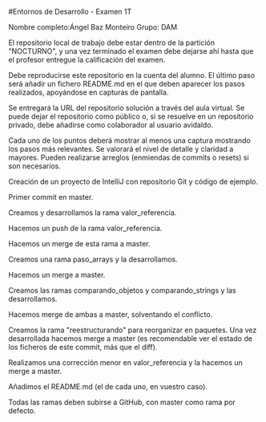 #Entornos de Desarrollo - Examen 1T 

Nombre completo:Ángel Baz Monteiro
Grupo: DAM

El repositorio local de trabajo debe estar dentro de la partición "NOCTURNO", y una vez terminado el examen debe dejarse ahí hasta que el profesor entregue la calificación del examen.

Debe reproducirse este repositorio en la cuenta del alumno. El último paso será añadir un fichero README.md en el que deben aparecer los pasos realizados, apoyándose en capturas de pantalla.

Se entregará la URL del repositorio solución a través del aula virtual. Se puede dejar el repositorio como público o, si se resuelve en un repositorio privado, debe añadirse como colaborador al usuario avidaldo.

Cada uno de los puntos deberá mostrar al menos una captura mostrando los pasos más relevantes. Se valorará el nivel de detalle y claridad a mayores. Pueden realizarse arreglos (enmiendas de commits o resets) si son necesarios.

Creación de un proyecto de IntelliJ con repositorio Git y código de ejemplo.

Primer commit en master.

Creamos y desarrollamos la rama valor_referencia.

Hacemos un push de la rama valor_referencia.

Hacemos un merge de esta rama a master.

Creamos una rama paso_arrays y la desarrollamos.

Hacemos un merge a master.

Creamos las ramas comparando_objetos y comparando_strings y las desarrollamos.

Hacemos merge de ambas a master, solventando el conflicto.

Creamos la rama "reestructurando" para reorganizar en paquetes. Una vez desarrollada hacemos merge a master (es recomendable ver el estado de los ficheros de este commit, más que el diff).

Realizamos una corrección menor en valor_referencia y la hacemos un merge a master.

Añadimos el README.md (el de cada uno, en vuestro caso).

Todas las ramas deben subirse a GitHub, con master como rama por defecto.
